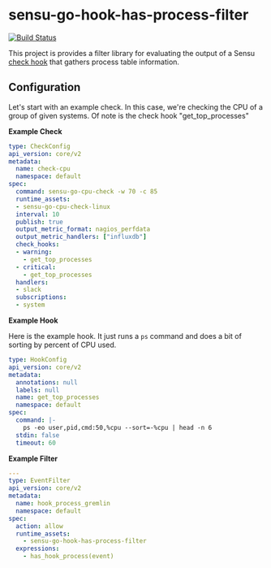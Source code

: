 # sensu-go-hook-has-process-filter 
[![Build Status](https://travis-ci.org/asachs01/sensu-go-hook-has-process-filter.svg?branch=master)](https://travis-ci.org/asachs01/sensu-go-hook-has-process-filter)

This project is provides a filter library for evaluating the output of a Sensu [check hook](https://docs.sensu.io/sensu-go/latest/reference/hooks/) that gathers process table information.

## Configuration

Let's start with an example check. In this case, we're checking the CPU of a group of given systems. Of note is the check hook "get_top_processes"

**Example Check**

```yaml
type: CheckConfig
api_version: core/v2
metadata:
  name: check-cpu
  namespace: default
spec:
  command: sensu-go-cpu-check -w 70 -c 85
  runtime_assets:
  - sensu-go-cpu-check-linux
  interval: 10
  publish: true
  output_metric_format: nagios_perfdata
  output_metric_handlers: ["influxdb"]
  check_hooks:
  - warning:
    - get_top_processes
  - critical:
    - get_top_processes
  handlers:
  - slack
  subscriptions:
  - system
```

**Example Hook**

Here is the example hook. It just runs a `ps` command and does a bit of sorting by percent of CPU used.

```yaml
type: HookConfig
api_version: core/v2
metadata:
  annotations: null
  labels: null
  name: get_top_processes
  namespace: default
spec:
  command: |-
    ps -eo user,pid,cmd:50,%cpu --sort=-%cpu | head -n 6
  stdin: false
  timeout: 60
```

**Example Filter**

```yaml
---
type: EventFilter
api_version: core/v2
metadata:
  name: hook_process_gremlin
  namespace: default
spec:
  action: allow
  runtime_assets:
    - sensu-go-hook-has-process-filter
  expressions:
    - has_hook_process(event)
```


